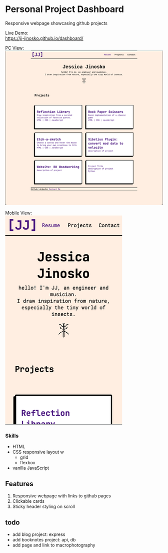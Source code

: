 # Personal Project Dashboard

Responsive webpage showcasing github projects

Live Demo:  
https://jj-jinosko.github.io/dashboard/

PC View:  
![Project Screenshot](/img/dashboard-web.png)

Mobile View:  
![Project Screenshot](/img/dashboard-mobile.png)

### Skills

- HTML
- CSS responsive layout w
  - grid
  - flexbox
- vanilla JavaScript

## Features

1. Responsive webpage with links to github pages
2. Clickable cards
3. Sticky header styling on scroll

## todo

- add blog project: express
- add booknotes project: api, db
- add page and link to macrophotography
